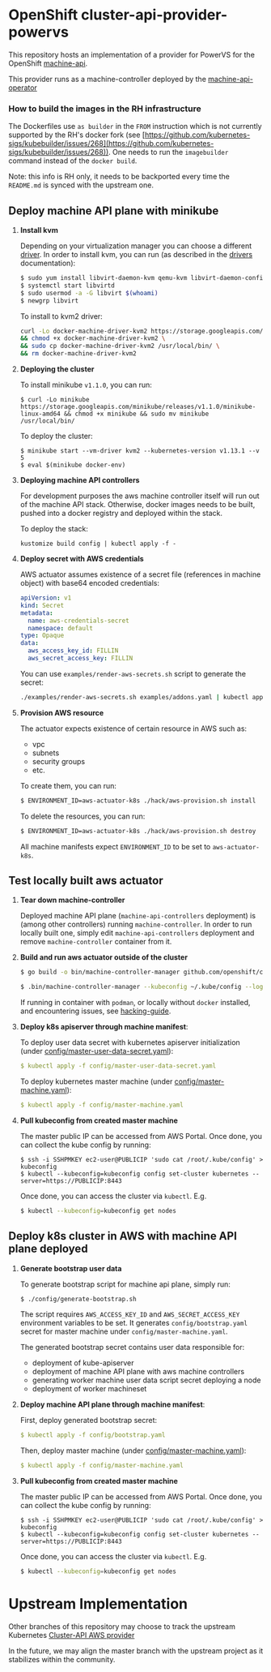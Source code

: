 # OpenShift cluster-api-provider-powervs

This repository hosts an implementation of a provider for PowerVS for the
OpenShift [machine-api](https://github.com/openshift/cluster-api).

This provider runs as a machine-controller deployed by the
[machine-api-operator](https://github.com/openshift/machine-api-operator)

### How to build the images in the RH infrastructure
The Dockerfiles use `as builder` in the `FROM` instruction which is not currently supported
by the RH's docker fork (see [https://github.com/kubernetes-sigs/kubebuilder/issues/268](https://github.com/kubernetes-sigs/kubebuilder/issues/268)).
One needs to run the `imagebuilder` command instead of the `docker build`.

Note: this info is RH only, it needs to be backported every time the `README.md` is synced with the upstream one.

## Deploy machine API plane with minikube

1. **Install kvm**

    Depending on your virtualization manager you can choose a different [driver](https://github.com/kubernetes/minikube/blob/master/docs/drivers.md).
    In order to install kvm, you can run (as described in the [drivers](https://github.com/kubernetes/minikube/blob/master/docs/drivers.md#kvm2-driver) documentation):

    ```sh
    $ sudo yum install libvirt-daemon-kvm qemu-kvm libvirt-daemon-config-network
    $ systemctl start libvirtd
    $ sudo usermod -a -G libvirt $(whoami)
    $ newgrp libvirt
    ```

    To install to kvm2 driver:

    ```sh
    curl -Lo docker-machine-driver-kvm2 https://storage.googleapis.com/minikube/releases/latest/docker-machine-driver-kvm2 \
    && chmod +x docker-machine-driver-kvm2 \
    && sudo cp docker-machine-driver-kvm2 /usr/local/bin/ \
    && rm docker-machine-driver-kvm2
    ```

2. **Deploying the cluster**

    To install minikube `v1.1.0`, you can run:

    ```sg
    $ curl -Lo minikube https://storage.googleapis.com/minikube/releases/v1.1.0/minikube-linux-amd64 && chmod +x minikube && sudo mv minikube /usr/local/bin/
    ```

    To deploy the cluster:

    ```
    $ minikube start --vm-driver kvm2 --kubernetes-version v1.13.1 --v 5
    $ eval $(minikube docker-env)
    ```

3. **Deploying machine API controllers**

    For development purposes the aws machine controller itself will run out of the machine API stack.
    Otherwise, docker images needs to be built, pushed into a docker registry and deployed within the stack.

    To deploy the stack:
    ```
    kustomize build config | kubectl apply -f -
    ```

4. **Deploy secret with AWS credentials**

   AWS actuator assumes existence of a secret file (references in machine object) with base64 encoded credentials:

   ```yaml
   apiVersion: v1
   kind: Secret
   metadata:
     name: aws-credentials-secret
     namespace: default
   type: Opaque
   data:
     aws_access_key_id: FILLIN
     aws_secret_access_key: FILLIN
   ```

   You can use `examples/render-aws-secrets.sh` script to generate the secret:
   ```sh
   ./examples/render-aws-secrets.sh examples/addons.yaml | kubectl apply -f -
   ```

5. **Provision AWS resource**

   The actuator expects existence of certain resource in AWS such as:
   - vpc
   - subnets
   - security groups
   - etc.

   To create them, you can run:

   ```sh
   $ ENVIRONMENT_ID=aws-actuator-k8s ./hack/aws-provision.sh install
   ```

   To delete the resources, you can run:

   ```sh
   $ ENVIRONMENT_ID=aws-actuator-k8s ./hack/aws-provision.sh destroy
   ```

   All machine manifests expect `ENVIRONMENT_ID` to be set to `aws-actuator-k8s`.

## Test locally built aws actuator

1. **Tear down machine-controller**

   Deployed machine API plane (`machine-api-controllers` deployment) is (among other
   controllers) running `machine-controller`. In order to run locally built one,
   simply edit `machine-api-controllers` deployment and remove `machine-controller` container from it.

1. **Build and run aws actuator outside of the cluster**

   ```sh
   $ go build -o bin/machine-controller-manager github.com/openshift/cluster-api-provider-powervs/cmd/manager
   ```

   ```sh
   $ .bin/machine-controller-manager --kubeconfig ~/.kube/config --logtostderr -v 5 -alsologtostderr
   ```
      If running in container with `podman`, or locally without `docker` installed, and encountering issues, see [hacking-guide](https://github.com/openshift/machine-api-operator/blob/master/docs/dev/hacking-guide.md#troubleshooting-make-targets).


1. **Deploy k8s apiserver through machine manifest**:

   To deploy user data secret with kubernetes apiserver initialization (under [config/master-user-data-secret.yaml](config/master-user-data-secret.yaml)):

   ```yaml
   $ kubectl apply -f config/master-user-data-secret.yaml
   ```

   To deploy kubernetes master machine (under [config/master-machine.yaml](config/master-machine.yaml)):

   ```yaml
   $ kubectl apply -f config/master-machine.yaml
   ```

1. **Pull kubeconfig from created master machine**

   The master public IP can be accessed from AWS Portal. Once done, you
   can collect the kube config by running:

   ```
   $ ssh -i SSHPMKEY ec2-user@PUBLICIP 'sudo cat /root/.kube/config' > kubeconfig
   $ kubectl --kubeconfig=kubeconfig config set-cluster kubernetes --server=https://PUBLICIP:8443
   ```

   Once done, you can access the cluster via `kubectl`. E.g.

   ```sh
   $ kubectl --kubeconfig=kubeconfig get nodes
   ```

## Deploy k8s cluster in AWS with machine API plane deployed

1. **Generate bootstrap user data**

   To generate bootstrap script for machine api plane, simply run:

   ```sh
   $ ./config/generate-bootstrap.sh
   ```

   The script requires `AWS_ACCESS_KEY_ID` and `AWS_SECRET_ACCESS_KEY` environment variables to be set.
   It generates `config/bootstrap.yaml` secret for master machine
   under `config/master-machine.yaml`.

   The generated bootstrap secret contains user data responsible for:
   - deployment of kube-apiserver
   - deployment of machine API plane with aws machine controllers
   - generating worker machine user data script secret deploying a node
   - deployment of worker machineset

1. **Deploy machine API plane through machine manifest**:

   First, deploy generated bootstrap secret:

   ```yaml
   $ kubectl apply -f config/bootstrap.yaml
   ```

   Then, deploy master machine (under [config/master-machine.yaml](config/master-machine.yaml)):

   ```yaml
   $ kubectl apply -f config/master-machine.yaml
   ```

1. **Pull kubeconfig from created master machine**

   The master public IP can be accessed from AWS Portal. Once done, you
   can collect the kube config by running:

   ```
   $ ssh -i SSHPMKEY ec2-user@PUBLICIP 'sudo cat /root/.kube/config' > kubeconfig
   $ kubectl --kubeconfig=kubeconfig config set-cluster kubernetes --server=https://PUBLICIP:8443
   ```

   Once done, you can access the cluster via `kubectl`. E.g.

   ```sh
   $ kubectl --kubeconfig=kubeconfig get nodes
   ```

# Upstream Implementation
Other branches of this repository may choose to track the upstream
Kubernetes [Cluster-API AWS provider](https://github.com/kubernetes-sigs/cluster-api-provider-aws/)

In the future, we may align the master branch with the upstream project as it
stabilizes within the community.
